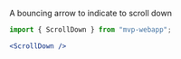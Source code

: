 
A bouncing arrow to indicate to scroll down

``` jsx
import { ScrollDown } from "mvp-webapp";

<ScrollDown />
```